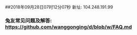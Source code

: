##2018年09月28日07时12分07秒 新址: 104.248.191.99
### 兔友常见问题及解答: https://github.com/wanggonging/d/blob/w/FAQ.md
